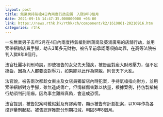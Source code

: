 ```yaml
---
layout: post
title: 無業男持氣槍4日內兩度行劫店舖　入獄8年8個月
date: 2021-09-16 14:47:35.000000000 +08:00
link: https://news.rthk.hk/rthk/ch/component/k2/1610861-20210916.htm
categories: rthk
---
```


一名無業男子去年2月在4日內兩度持氣槍到新蒲崗及葵涌廣場的店舖行劫，並用索帶綑綁店員手腳，劫去3萬多元財物，被告早前承認兩項搶劫罪，在高等法院被判入獄8年8個月。

法官杜麗冰判刑時說，即使被告的女兒先天殘疾，被告面對龐大財政壓力，但不足掛齒，因為人人都要面對壓力，如果能以此作為開脫，則會天下大亂。

法官說，被告兩次都趁女東主及女店員獨留店內時犯案，手持氣槍指向對方，並用索帶綑綁對方手腳，雖無造成傷亡，但情緒傷害難以估量，根據案例，持仿製槍械行劫須判刑阻嚇，因為事主難辨真偽，會造成恐慌。

法官提到，被告犯案時戴假髮及有膠索帶，顯示被告有計劃犯案，以10年作為各控罪量刑起點，被告認罪獲部分刑期扣減，判囚8年8個月。
